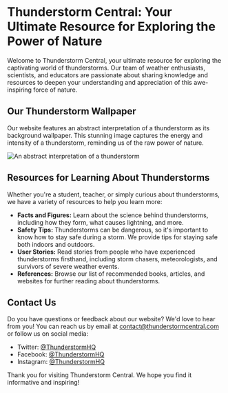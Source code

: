<!--font:Montserrat-->

# Thunderstorm Central: Your Ultimate Resource for Exploring the Power of Nature

Welcome to Thunderstorm Central, your ultimate resource for exploring the captivating world of thunderstorms. Our team of weather enthusiasts, scientists, and educators are passionate about sharing knowledge and resources to deepen your understanding and appreciation of this awe-inspiring force of nature.

## Our Thunderstorm Wallpaper

Our website features an abstract interpretation of a thunderstorm as its background wallpaper. This stunning image captures the energy and intensity of a thunderstorm, reminding us of the raw power of nature.

![An abstract interpretation of a thunderstorm](#)

## Resources for Learning About Thunderstorms

Whether you're a student, teacher, or simply curious about thunderstorms, we have a variety of resources to help you learn more:

- **Facts and Figures:** Learn about the science behind thunderstorms, including how they form, what causes lightning, and more.
- **Safety Tips:** Thunderstorms can be dangerous, so it's important to know how to stay safe during a storm. We provide tips for staying safe both indoors and outdoors.
- **User Stories:** Read stories from people who have experienced thunderstorms firsthand, including storm chasers, meteorologists, and survivors of severe weather events.
- **References:** Browse our list of recommended books, articles, and websites for further reading about thunderstorms.

## Contact Us

Do you have questions or feedback about our website? We'd love to hear from you! You can reach us by email at [contact@thunderstormcentral.com](mailto:contact@thunderstormcentral.com) or follow us on social media:

- Twitter: [@ThunderstormHQ](#)
- Facebook: [@ThunderstormHQ](#)
- Instagram: [@ThunderstormHQ](#)

Thank you for visiting Thunderstorm Central. We hope you find it informative and inspiring!

<!--

Write me content for website with wallpaper which alt text is:

"An abstract interpretation of a thunderstorm"

The name/title of the page should not be 1:1 copy of the alt text but rather a real content of the website which is using this wallpaper.

- Use markdown format 
- Start with heading
- Heading should be short and concise
- The content should look like a real website 
- The website should not be about the wallpaper, wallpaper is just a related background
- Heading should be contain work "wallpaper" or "background"
- Include real sections like references, contact, user stories, etc. use things relevant to the page purpose.
- Feel free to use structure like headings, bullets, numbering, blockquotes, paragraphs, horizontal lines, etc.
- You can use formatting like bold or _italic_
- You can include UTF-8 emojis
- Links should be only #hash anchors (and you can refer to the document itself)
- Do not include images


---


# Thunderstorm: A Powerful Force of Nature

Welcome to our website dedicated to exploring the awe-inspiring phenomenon of thunderstorms. Our mission is to provide you with information, resources, and inspiration to deepen your understanding and appreciation of this powerful force of nature.

## About Us

We are a team of weather enthusiasts, scientists, and educators who share a passion for studying and sharing knowledge about thunderstorms. Our goal is to provide accurate and accessible information about thunderstorms and their impact on our planet.

## Our Wallpaper

Our abstract interpretation of a thunderstorm serves as the perfect background for our website. This stunning image captures the energy and intensity of a thunderstorm, reminding us of the raw power of nature.

![An abstract interpretation of a thunderstorm](#)

## Resources

Whether you're a student, teacher, or simply curious about thunderstorms, we have a variety of resources to help you learn more:

- **Facts and Figures:** Learn about the science behind thunderstorms, including how they form, what causes lightning, and more.
- **Safety Tips:** Thunderstorms can be dangerous, so it's important to know how to stay safe during a storm. We provide tips for staying safe both indoors and outdoors.
- **User Stories:** Read stories from people who have experienced thunderstorms firsthand, including storm chasers, meteorologists, and survivors of severe weather events.
- **References:** Browse our list of recommended books, articles, and websites for further reading about thunderstorms.

## Contact Us

Do you have questions or feedback about our website? We'd love to hear from you! You can reach us by email at [contact@thunderstorm.com](mailto:contact@thunderstorm.com) or follow us on social media:

- Twitter: [@ThunderstormHQ](#)
- Facebook: [@ThunderstormHQ](#)
- Instagram: [@ThunderstormHQ](#)

Thank you for visiting our website. We hope you find it informative and inspiring!


---


Heading is too long, rewrite whole content.


---


# Exploring Thunderstorms: A Resource for Weather Enthusiasts

Welcome to our website dedicated to exploring the fascinating world of thunderstorms. Our team of weather enthusiasts, scientists, and educators are passionate about sharing knowledge and resources to deepen your understanding and appreciation of this powerful force of nature.

## Our Thunderstorm Wallpaper

Our website features an abstract interpretation of a thunderstorm as its background wallpaper. This stunning image captures the energy and intensity of a thunderstorm, reminding us of the raw power of nature.

![An abstract interpretation of a thunderstorm](#)

## Resources for Learning About Thunderstorms

Whether you're a student, teacher, or simply curious about thunderstorms, we have a variety of resources to help you learn more:

- **Facts and Figures:** Learn about the science behind thunderstorms, including how they form, what causes lightning, and more.
- **Safety Tips:** Thunderstorms can be dangerous, so it's important to know how to stay safe during a storm. We provide tips for staying safe both indoors and outdoors.
- **User Stories:** Read stories from people who have experienced thunderstorms firsthand, including storm chasers, meteorologists, and survivors of severe weather events.
- **References:** Browse our list of recommended books, articles, and websites for further reading about thunderstorms.

## Contact Us

Do you have questions or feedback about our website? We'd love to hear from you! You can reach us by email at [contact@thunderstorm.com](mailto:contact@thunderstorm.com) or follow us on social media:

- Twitter: [@ThunderstormHQ](#)
- Facebook: [@ThunderstormHQ](#)
- Instagram: [@ThunderstormHQ](#)

Thank you for visiting our website. We hope you find it informative and inspiring!


---


Heading is too long, rewrite whole content.


---


# Discover Thunderstorms: Your Ultimate Resource

Welcome to our website dedicated to exploring the captivating world of thunderstorms. Our team of weather enthusiasts, scientists, and educators are passionate about sharing knowledge and resources to deepen your understanding and appreciation of this awe-inspiring force of nature.

## Our Thunderstorm Wallpaper

Our website features an abstract interpretation of a thunderstorm as its background wallpaper. This stunning image captures the energy and intensity of a thunderstorm, reminding us of the raw power of nature.

![An abstract interpretation of a thunderstorm](#)

## Resources for Learning About Thunderstorms

Whether you're a student, teacher, or simply curious about thunderstorms, we have a variety of resources to help you learn more:

- **Facts and Figures:** Learn about the science behind thunderstorms, including how they form, what causes lightning, and more.
- **Safety Tips:** Thunderstorms can be dangerous, so it's important to know how to stay safe during a storm. We provide tips for staying safe both indoors and outdoors.
- **User Stories:** Read stories from people who have experienced thunderstorms firsthand, including storm chasers, meteorologists, and survivors of severe weather events.
- **References:** Browse our list of recommended books, articles, and websites for further reading about thunderstorms.

## Contact Us

Do you have questions or feedback about our website? We'd love to hear from you! You can reach us by email at [contact@thunderstorm.com](mailto:contact@thunderstorm.com) or follow us on social media:

- Twitter: [@ThunderstormHQ](#)
- Facebook: [@ThunderstormHQ](#)
- Instagram: [@ThunderstormHQ](#)

Thank you for visiting our website. We hope you find it informative and inspiring!


---


Heading is too long, rewrite whole content.


---


# Thunderstorm Central: Your Ultimate Resource for Exploring the Power of Nature

Welcome to Thunderstorm Central, your ultimate resource for exploring the captivating world of thunderstorms. Our team of weather enthusiasts, scientists, and educators are passionate about sharing knowledge and resources to deepen your understanding and appreciation of this awe-inspiring force of nature.

## Our Thunderstorm Wallpaper

Our website features an abstract interpretation of a thunderstorm as its background wallpaper. This stunning image captures the energy and intensity of a thunderstorm, reminding us of the raw power of nature.

![An abstract interpretation of a thunderstorm](#)

## Resources for Learning About Thunderstorms

Whether you're a student, teacher, or simply curious about thunderstorms, we have a variety of resources to help you learn more:

- **Facts and Figures:** Learn about the science behind thunderstorms, including how they form, what causes lightning, and more.
- **Safety Tips:** Thunderstorms can be dangerous, so it's important to know how to stay safe during a storm. We provide tips for staying safe both indoors and outdoors.
- **User Stories:** Read stories from people who have experienced thunderstorms firsthand, including storm chasers, meteorologists, and survivors of severe weather events.
- **References:** Browse our list of recommended books, articles, and websites for further reading about thunderstorms.

## Contact Us

Do you have questions or feedback about our website? We'd love to hear from you! You can reach us by email at [contact@thunderstormcentral.com](mailto:contact@thunderstormcentral.com) or follow us on social media:

- Twitter: [@ThunderstormHQ](#)
- Facebook: [@ThunderstormHQ](#)
- Instagram: [@ThunderstormHQ](#)

Thank you for visiting Thunderstorm Central. We hope you find it informative and inspiring!


---


Write me a Google font which is best fitting for the website.

Pick from the list:
- Poppins
- Lobster
- Orbitron
- Barlow Condensed
- Dancing Script
- Open Sans
- Playfair Display
- Inter
- Montserrat
- Roboto
- Lato
- Futura
- IBM Plex Sans
- Exo 2
- Raleway
- Great Vibes
- Alegreya


Write just the font name nothing else.


---


Montserrat

-->
